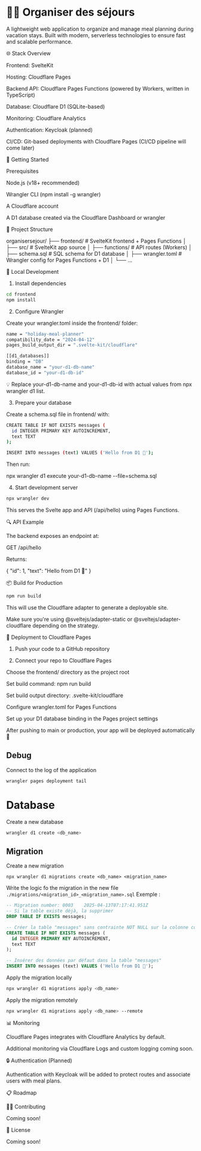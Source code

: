 # 🧑‍🍳 Organiser des séjours

A lightweight web application to organize and manage meal planning during vacation stays. Built with modern, serverless technologies to ensure fast and scalable performance.

🌐 Stack Overview

Frontend: SvelteKit

Hosting: Cloudflare Pages

Backend API: Cloudflare Pages Functions (powered by Workers, written in TypeScript)

Database: Cloudflare D1 (SQLite-based)

Monitoring: Cloudflare Analytics

Authentication: Keycloak (planned)

CI/CD: Git-based deployments with Cloudflare Pages (CI/CD pipeline will come later)

🚀 Getting Started

Prerequisites

Node.js (v18+ recommended)

Wrangler CLI (npm install -g wrangler)

A Cloudflare account

A D1 database created via the Cloudflare Dashboard or wrangler

💠 Project Structure

organisersejour/
├── frontend/               # SvelteKit frontend + Pages Functions
│   ├── src/                # SvelteKit app source
│   ├── functions/          # API routes (Workers)
│   ├── schema.sql          # SQL schema for D1 database
│   ├── wrangler.toml       # Wrangler config for Pages Functions + D1
│   └── ...

🧪 Local Development

1. Install dependencies

```bash
cd frontend
npm install
```

2. Configure Wrangler

Create your wrangler.toml inside the frontend/ folder:

```bash
name = "holiday-meal-planner"
compatibility_date = "2024-04-12"
pages_build_output_dir = ".svelte-kit/cloudflare"

[[d1_databases]]
binding = "DB"
database_name = "your-d1-db-name"
database_id = "your-d1-db-id"
```

💡 Replace your-d1-db-name and your-d1-db-id with actual values from npx wrangler d1 list.

3. Prepare your database

Create a schema.sql file in frontend/ with:

```bash
CREATE TABLE IF NOT EXISTS messages (
  id INTEGER PRIMARY KEY AUTOINCREMENT,
  text TEXT
);

INSERT INTO messages (text) VALUES ('Hello from D1 🎉');
```

Then run:

npx wrangler d1 execute your-d1-db-name --file=schema.sql

4. Start development server

```bash
npx wrangler dev
```

This serves the Svelte app and API (/api/hello) using Pages Functions.

🔍 API Example

The backend exposes an endpoint at:

GET /api/hello

Returns:

{
  "id": 1,
  "text": "Hello from D1 🎉"
}

📦 Build for Production

```bash
npm run build
```

This will use the Cloudflare adapter to generate a deployable site.

Make sure you're using @sveltejs/adapter-static or @sveltejs/adapter-cloudflare depending on the strategy.

🚀 Deployment to Cloudflare Pages

1. Push your code to a GitHub repository

2. Connect your repo to Cloudflare Pages

Choose the frontend/ directory as the project root

Set build command: npm run build

Set build output directory: .svelte-kit/cloudflare

Configure wrangler.toml for Pages Functions

Set up your D1 database binding in the Pages project settings

After pushing to main or production, your app will be deployed automatically 🎉

## Debug

Connect to the log of the application

```bash
wrangler pages deployment tail
```
# Database

Create a new database
```bash
wrangler d1 create <db_name>
```

## Migration

Create a new migration
```
npx wrangler d1 migrations create <db_name> <migration_name> 
```

Write the logic fo the migration in the new file `./migrations/<migration_id>_<migration_name>.sql`
Exemple :

```sql
-- Migration number: 0003 	 2025-04-13T07:17:41.951Z
-- Si la table existe déjà, la supprimer
DROP TABLE IF EXISTS messages;

-- Créer la table "messages" sans contrainte NOT NULL sur la colonne content
CREATE TABLE IF NOT EXISTS messages (
  id INTEGER PRIMARY KEY AUTOINCREMENT,
  text TEXT
);

-- Insérer des données par défaut dans la table "messages"
INSERT INTO messages (text) VALUES ('Hello from D1 🎉');
```

Apply the migration locally

```bash
npx wrangler d1 migrations apply <db_name> 
```

Apply the migration remotely

```bash
npx wrangler d1 migrations apply <db_name> --remote
```

📊 Monitoring

Cloudflare Pages integrates with Cloudflare Analytics by default.

Additional monitoring via Cloudflare Logs and custom logging coming soon.

🔒 Authentication (Planned)

Authentication with Keycloak will be added to protect routes and associate users with meal plans.

📋 Roadmap

🧑‍💻 Contributing

Coming soon!

📄 License

Coming soon!
